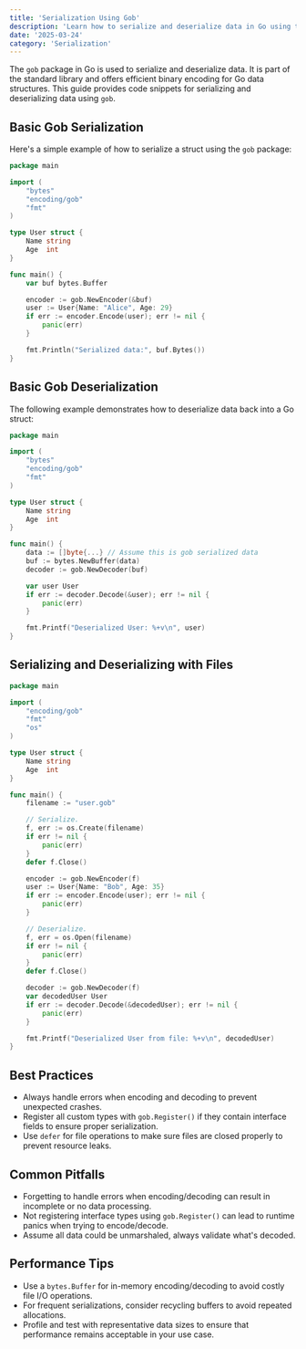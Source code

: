 ```yaml
---
title: 'Serialization Using Gob'
description: 'Learn how to serialize and deserialize data in Go using the gob package'
date: '2025-03-24'
category: 'Serialization'
---
```


The `gob` package in Go is used to serialize and deserialize data. It is part of the standard library and offers efficient binary encoding for Go data structures. This guide provides code snippets for serializing and deserializing data using `gob`.

## Basic Gob Serialization

Here's a simple example of how to serialize a struct using the `gob` package:

```go
package main

import (
	"bytes"
	"encoding/gob"
	"fmt"
)

type User struct {
	Name string
	Age  int
}

func main() {
	var buf bytes.Buffer

	encoder := gob.NewEncoder(&buf)
	user := User{Name: "Alice", Age: 29}
	if err := encoder.Encode(user); err != nil {
		panic(err)
	}

	fmt.Println("Serialized data:", buf.Bytes())
}
```

## Basic Gob Deserialization

The following example demonstrates how to deserialize data back into a Go struct:

```go
package main

import (
	"bytes"
	"encoding/gob"
	"fmt"
)

type User struct {
	Name string
	Age  int
}

func main() {
	data := []byte{...} // Assume this is gob serialized data
	buf := bytes.NewBuffer(data)
	decoder := gob.NewDecoder(buf)

	var user User
	if err := decoder.Decode(&user); err != nil {
		panic(err)
	}

	fmt.Printf("Deserialized User: %+v\n", user)
}
```

## Serializing and Deserializing with Files

```go
package main

import (
	"encoding/gob"
	"fmt"
	"os"
)

type User struct {
	Name string
	Age  int
}

func main() {
	filename := "user.gob"

	// Serialize.
	f, err := os.Create(filename)
	if err != nil {
		panic(err)
	}
	defer f.Close()

	encoder := gob.NewEncoder(f)
	user := User{Name: "Bob", Age: 35}
	if err := encoder.Encode(user); err != nil {
		panic(err)
	}

	// Deserialize.
	f, err = os.Open(filename)
	if err != nil {
		panic(err)
	}
	defer f.Close()

	decoder := gob.NewDecoder(f)
	var decodedUser User
	if err := decoder.Decode(&decodedUser); err != nil {
		panic(err)
	}

	fmt.Printf("Deserialized User from file: %+v\n", decodedUser)
}
```

## Best Practices

- Always handle errors when encoding and decoding to prevent unexpected crashes.
- Register all custom types with `gob.Register()` if they contain interface fields to ensure proper serialization.
- Use `defer` for file operations to make sure files are closed properly to prevent resource leaks.

## Common Pitfalls

- Forgetting to handle errors when encoding/decoding can result in incomplete or no data processing.
- Not registering interface types using `gob.Register()` can lead to runtime panics when trying to encode/decode.
- Assume all data could be unmarshaled, always validate what's decoded.

## Performance Tips

- Use a `bytes.Buffer` for in-memory encoding/decoding to avoid costly file I/O operations.
- For frequent serializations, consider recycling buffers to avoid repeated allocations.
- Profile and test with representative data sizes to ensure that performance remains acceptable in your use case.